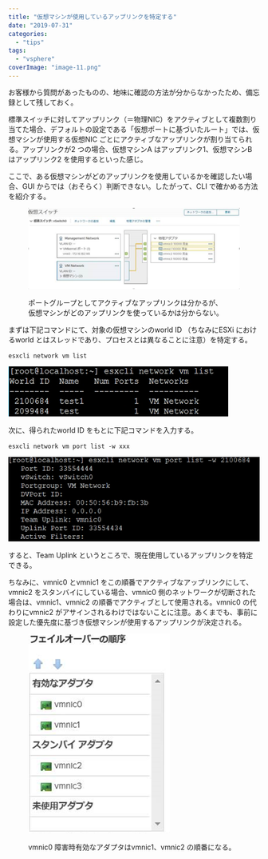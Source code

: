 ```yaml
---
title: "仮想マシンが使用しているアップリンクを特定する"
date: "2019-07-31"
categories: 
  - "tips"
tags: 
  - "vsphere"
coverImage: "image-11.png"
---
```


お客様から質問があったものの、地味に確認の方法が分からなかったため、備忘録として残しておく。

標準スイッチに対してアップリンク（＝物理NIC）をアクティブとして複数割り当てた場合、デフォルトの設定である「仮想ポートに基づいたルート」では、仮想マシンが使用する仮想NIC ごとにアクティブなアップリンクが割り当てられる。アップリンクが2 つの場合、仮想マシンA はアップリンク1、仮想マシンB はアップリンク2 を使用するといった感じ。

ここで、ある仮想マシンがどのアップリンクを使用しているかを確認したい場合、GUI からでは（おそらく）判断できない。したがって、CLI で確かめる方法を紹介する。

<figure>

![](images/image-9.png)

<figcaption>

ポートグループとしてアクティブなアップリンクは分かるが、  
仮想マシンがどのアップリンクを使っているかは分からない。

</figcaption>

</figure>

まずは下記コマンドにて、対象の仮想マシンのworld ID （ちなみにESXi におけるworld とはスレッドであり、プロセスとは異なることに注意）を特定する。

```
esxcli network vm list
```

![](images/image-10.png)

次に、得られたworld ID をもとに下記コマンドを入力する。

```
esxcli network vm port list -w xxx
```

![](images/image-11.png)

すると、Team Uplink というところで、現在使用しているアップリンクを特定できる。

ちなみに、vmnic0 とvmnic1 をこの順番でアクティブなアップリンクにして、vmnic2 をスタンバイにしている場合、vmnic0 側のネットワークが切断された場合は、vmnic1、vmnic2 の順番でアクティブとして使用される。vmnic0 の代わりにvmnic2 がアサインされるわけではないことに注意。あくまでも、事前に設定した優先度に基づき仮想マシンが使用するアップリンクが決定される。

<figure>

![](images/image-12.png)

<figcaption>

vmnic0 障害時有効なアダプタはvmnic1、vmnic2 の順番になる。

</figcaption>

</figure>
